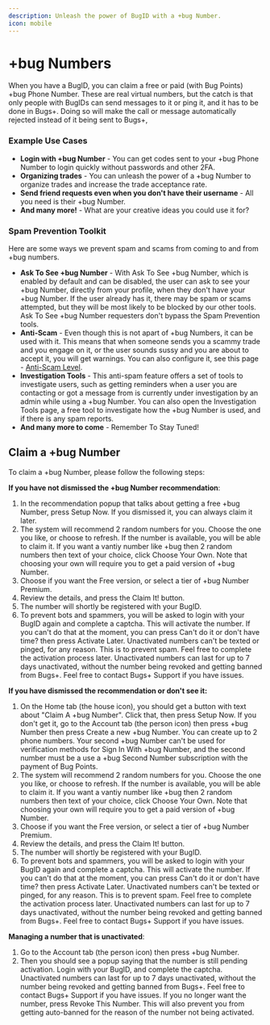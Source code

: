 ```yaml
---
description: Unleash the power of BugID with a +bug Number.
icon: mobile
---
```


# +bug Numbers

When you have a BugID, you can claim a free or paid (with Bug Points) +bug Phone Number. These are real virtual numbers, but the catch is that only people with BugIDs can send messages to it or ping it, and it has to be done in Bugs+. Doing so will make the call or message automatically rejected instead of it being sent to Bugs+,&#x20;

### Example Use Cases

* **Login with +bug Number** - You can get codes sent to your +bug Phone Number to login quickly without passwords and other 2FA.
* **Organizing trades** - You can unleash the power of a +bug Number to organize trades and increase the trade acceptance rate.
* **Send friend requests even when you don't have their username** - All you need is their +bug Number.
* **And many more!** - What are your creative ideas you could use it for?

### Spam Prevention Toolkit

Here are some ways we prevent spam and scams from coming to and from +bug numbers.

* **Ask To See +bug Number** - With Ask To See +bug Number, which is enabled by default and can be disabled, the user can ask to see your +bug Number, directly from your profile, when they don't have your +bug Number. If the user already has it, there may be spam or scams attempted, but they will be most likely to be blocked by our other tools. Ask To See +bug Number requesters don't bypass the Spam Prevention tools.
* **Anti-Scam** - Even though this is not apart of +bug Numbers, it can be used with it. This means that when someone sends you a scammy trade and you engage on it, or the user sounds sussy and you are about to accept it, you will get warnings. You can also configure it, see this page - [Anti-Scam Level](../trading/change-the-anti-scam-level.md).
* **Investigation Tools** - This anti-spam feature offers a set of tools to investigate users, such as getting reminders when a user you are contacting or got a message from is currently under investigation by an admin while using a +bug Number. You can also open the Investigation Tools page, a free tool to investigate how the +bug Number is used, and if there is any spam reports.
* **And many more to come** - Remember To Stay Tuned!

## Claim a +bug Number

To claim a +bug Number, please follow the following steps:

**If you have not dismissed the +bug Number recommendation**:

1. In the recommendation popup that talks about getting a free +bug Number, press Setup Now. If you dismissed it, you can always claim it later.
2. The system will recommend 2 random numbers for you. Choose the one you like, or choose to refresh. If the number is available, you will be able to claim it. If you want a vantiy number like +bug then 2 random numbers then text of your choice, click Choose Your Own. Note that choosing your own will require you to get a paid version of +bug Number.
3. Choose if you want the Free version, or select a tier of +bug Number Premium.
4. Review the details, and press the Claim It! button.
5. The number will shortly be registered with your BugID.
6. To prevent bots and spammers, you will be asked to login with your BugID again and complete a captcha. This will activate the number. If you can't do that at the moment, you can press Can't do it or don't have time? then press Activate Later. Unactivated numbers can't be texted or pinged, for any reason. This is to prevent spam. Feel free to complete the activation process later. Unactivated numbers can last for up to 7 days unactivated, without the number being revoked and getting banned from Bugs+. Feel free to contact Bugs+ Support if you have issues.

**If you have dismissed the recommendation or don't see it:**

1. On the Home tab (the house icon), you should get a button with text about "Claim A +bug Number". Click that, then press Setup Now. If you don't get it, go to the Account tab (the person icon) then press +bug Number then press Create a new +bug Number. You can create up to 2 phone numbers. Your second +bug Number can't be used for verification methods for Sign In With +bug Number, and the second number must be a use a +bug Second Number subscription with the payment of Bug Points.
2. The system will recommend 2 random numbers for you. Choose the one you like, or choose to refresh. If the number is available, you will be able to claim it. If you want a vantiy number like +bug then 2 random numbers then text of your choice, click Choose Your Own. Note that choosing your own will require you to get a paid version of +bug Number.
3. Choose if you want the Free version, or select a tier of +bug Number Premium.
4. Review the details, and press the Claim It! button.
5. The number will shortly be registered with your BugID.
6. To prevent bots and spammers, you will be asked to login with your BugID again and complete a captcha. This will activate the number. If you can't do that at the moment, you can press Can't do it or don't have time? then press Activate Later. Unactivated numbers can't be texted or pinged, for any reason. This is to prevent spam. Feel free to complete the activation process later. Unactivated numbers can last for up to 7 days unactivated, without the number being revoked and getting banned from Bugs+. Feel free to contact Bugs+ Support if you have issues.

**Managing a number that is unactivated**:

1. Go to the Account tab (the person icon) then press +bug Number.
2. Then you should see a popup saying that the number is still pending activation. Login with your BugID, and complete the captcha. Unactivated numbers can last for up to 7 days unactivated, without the number being revoked and getting banned from Bugs+. Feel free to contact Bugs+ Support if you have issues. If you no longer want the number, press Revoke This Number. This will also prevent you from getting auto-banned for the reason of the number not being activated.
